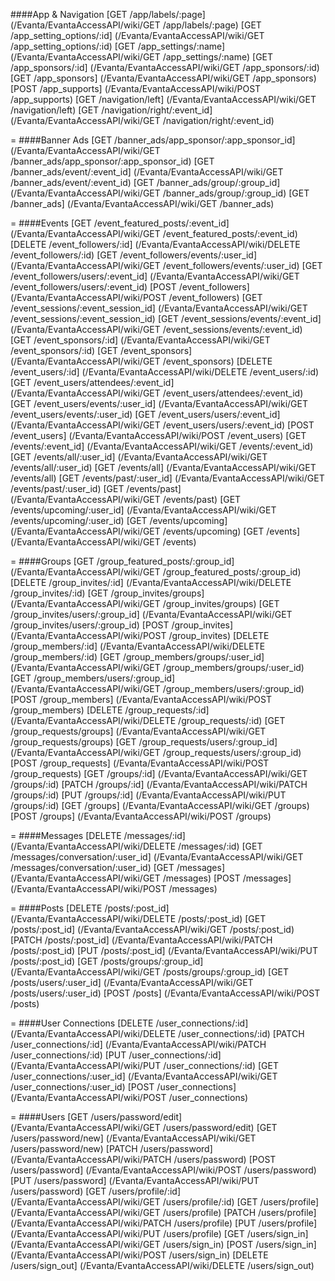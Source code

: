 ####App & Navigation
[GET /app/labels/:page] (/Evanta/EvantaAccessAPI/wiki/GET &#47;app&#47;labels&#47;:page)
[GET /app_setting_options/:id] (/Evanta/EvantaAccessAPI/wiki/GET &#47;app_setting_options&#47;:id)
[GET /app_settings/:name] (/Evanta/EvantaAccessAPI/wiki/GET &#47;app_settings&#47;:name)
[GET /app_sponsors/:id] (/Evanta/EvantaAccessAPI/wiki/GET &#47;app_sponsors&#47;:id)
[GET /app_sponsors] (/Evanta/EvantaAccessAPI/wiki/GET &#47;app_sponsors)
[POST /app_supports] (/Evanta/EvantaAccessAPI/wiki/POST &#47;app_supports)
[GET /navigation/left] (/Evanta/EvantaAccessAPI/wiki/GET &#47;navigation&#47;left)
[GET /navigation/right/:event_id] (/Evanta/EvantaAccessAPI/wiki/GET &#47;navigation&#47;right&#47;:event_id)

=
####Banner Ads
[GET /banner_ads/app_sponsor/:app_sponsor_id] (/Evanta/EvantaAccessAPI/wiki/GET &#47;banner_ads&#47;app_sponsor&#47;:app_sponsor_id)
[GET /banner_ads/event/:event_id] (/Evanta/EvantaAccessAPI/wiki/GET &#47;banner_ads&#47;event&#47;:event_id)
[GET /banner_ads/group/:group_id] (/Evanta/EvantaAccessAPI/wiki/GET &#47;banner_ads&#47;group&#47;:group_id)
[GET /banner_ads] (/Evanta/EvantaAccessAPI/wiki/GET &#47;banner_ads)

=
####Events
[GET /event_featured_posts/:event_id] (/Evanta/EvantaAccessAPI/wiki/GET &#47;event_featured_posts&#47;:event_id)
[DELETE /event_followers/:id] (/Evanta/EvantaAccessAPI/wiki/DELETE &#47;event_followers&#47;:id)
[GET /event_followers/events/:user_id] (/Evanta/EvantaAccessAPI/wiki/GET &#47;event_followers&#47;events&#47;:user_id)
[GET /event_followers/users/:event_id] (/Evanta/EvantaAccessAPI/wiki/GET &#47;event_followers&#47;users&#47;:event_id)
[POST /event_followers] (/Evanta/EvantaAccessAPI/wiki/POST &#47;event_followers)
[GET /event_sessions/:event_session_id] (/Evanta/EvantaAccessAPI/wiki/GET &#47;event_sessions&#47;:event_session_id)
[GET /event_sessions/events/:event_id] (/Evanta/EvantaAccessAPI/wiki/GET &#47;event_sessions&#47;events&#47;:event_id)
[GET /event_sponsors/:id] (/Evanta/EvantaAccessAPI/wiki/GET &#47;event_sponsors&#47;:id)
[GET /event_sponsors] (/Evanta/EvantaAccessAPI/wiki/GET &#47;event_sponsors)
[DELETE /event_users/:id] (/Evanta/EvantaAccessAPI/wiki/DELETE &#47;event_users&#47;:id)
[GET /event_users/attendees/:event_id] (/Evanta/EvantaAccessAPI/wiki/GET &#47;event_users&#47;attendees&#47;:event_id)
[GET /event_users/events/:user_id] (/Evanta/EvantaAccessAPI/wiki/GET &#47;event_users&#47;events&#47;:user_id)
[GET /event_users/users/:event_id] (/Evanta/EvantaAccessAPI/wiki/GET &#47;event_users&#47;users&#47;:event_id)
[POST /event_users] (/Evanta/EvantaAccessAPI/wiki/POST &#47;event_users)
[GET /events/:event_id] (/Evanta/EvantaAccessAPI/wiki/GET &#47;events&#47;:event_id)
[GET /events/all/:user_id] (/Evanta/EvantaAccessAPI/wiki/GET &#47;events&#47;all&#47;:user_id)
[GET /events/all] (/Evanta/EvantaAccessAPI/wiki/GET &#47;events&#47;all)
[GET /events/past/:user_id] (/Evanta/EvantaAccessAPI/wiki/GET &#47;events&#47;past&#47;:user_id)
[GET /events/past] (/Evanta/EvantaAccessAPI/wiki/GET &#47;events&#47;past)
[GET /events/upcoming/:user_id] (/Evanta/EvantaAccessAPI/wiki/GET &#47;events&#47;upcoming&#47;:user_id)
[GET /events/upcoming] (/Evanta/EvantaAccessAPI/wiki/GET &#47;events&#47;upcoming)
[GET /events] (/Evanta/EvantaAccessAPI/wiki/GET &#47;events)

=
####Groups
[GET /group_featured_posts/:group_id] (/Evanta/EvantaAccessAPI/wiki/GET &#47;group_featured_posts&#47;:group_id)
[DELETE /group_invites/:id] (/Evanta/EvantaAccessAPI/wiki/DELETE &#47;group_invites&#47;:id)
[GET /group_invites/groups] (/Evanta/EvantaAccessAPI/wiki/GET &#47;group_invites&#47;groups)
[GET /group_invites/users/:group_id] (/Evanta/EvantaAccessAPI/wiki/GET &#47;group_invites&#47;users&#47;:group_id)
[POST /group_invites] (/Evanta/EvantaAccessAPI/wiki/POST &#47;group_invites)
[DELETE /group_members/:id] (/Evanta/EvantaAccessAPI/wiki/DELETE &#47;group_members&#47;:id)
[GET /group_members/groups/:user_id] (/Evanta/EvantaAccessAPI/wiki/GET &#47;group_members&#47;groups&#47;:user_id)
[GET /group_members/users/:group_id] (/Evanta/EvantaAccessAPI/wiki/GET &#47;group_members&#47;users&#47;:group_id)
[POST /group_members] (/Evanta/EvantaAccessAPI/wiki/POST &#47;group_members)
[DELETE /group_requests/:id] (/Evanta/EvantaAccessAPI/wiki/DELETE &#47;group_requests&#47;:id)
[GET /group_requests/groups] (/Evanta/EvantaAccessAPI/wiki/GET &#47;group_requests&#47;groups)
[GET /group_requests/users/:group_id] (/Evanta/EvantaAccessAPI/wiki/GET &#47;group_requests&#47;users&#47;:group_id)
[POST /group_requests] (/Evanta/EvantaAccessAPI/wiki/POST &#47;group_requests)
[GET /groups/:id] (/Evanta/EvantaAccessAPI/wiki/GET &#47;groups&#47;:id)
[PATCH /groups/:id] (/Evanta/EvantaAccessAPI/wiki/PATCH &#47;groups&#47;:id)
[PUT /groups/:id] (/Evanta/EvantaAccessAPI/wiki/PUT &#47;groups&#47;:id)
[GET /groups] (/Evanta/EvantaAccessAPI/wiki/GET &#47;groups)
[POST /groups] (/Evanta/EvantaAccessAPI/wiki/POST &#47;groups)

=
####Messages
[DELETE /messages/:id] (/Evanta/EvantaAccessAPI/wiki/DELETE &#47;messages&#47;:id)
[GET /messages/conversation/:user_id] (/Evanta/EvantaAccessAPI/wiki/GET &#47;messages&#47;conversation&#47;:user_id)
[GET /messages] (/Evanta/EvantaAccessAPI/wiki/GET &#47;messages)
[POST /messages] (/Evanta/EvantaAccessAPI/wiki/POST &#47;messages)

=
####Posts
[DELETE /posts/:post_id] (/Evanta/EvantaAccessAPI/wiki/DELETE &#47;posts&#47;:post_id)
[GET /posts/:post_id] (/Evanta/EvantaAccessAPI/wiki/GET &#47;posts&#47;:post_id)
[PATCH /posts/:post_id] (/Evanta/EvantaAccessAPI/wiki/PATCH &#47;posts&#47;:post_id)
[PUT /posts/:post_id] (/Evanta/EvantaAccessAPI/wiki/PUT &#47;posts&#47;:post_id)
[GET /posts/groups/:group_id] (/Evanta/EvantaAccessAPI/wiki/GET &#47;posts&#47;groups&#47;:group_id)
[GET /posts/users/:user_id] (/Evanta/EvantaAccessAPI/wiki/GET &#47;posts&#47;users&#47;:user_id)
[POST /posts] (/Evanta/EvantaAccessAPI/wiki/POST &#47;posts)

=
####User Connections
[DELETE /user_connections/:id] (/Evanta/EvantaAccessAPI/wiki/DELETE &#47;user_connections&#47;:id)
[PATCH /user_connections/:id] (/Evanta/EvantaAccessAPI/wiki/PATCH &#47;user_connections&#47;:id)
[PUT /user_connections/:id] (/Evanta/EvantaAccessAPI/wiki/PUT &#47;user_connections&#47;:id)
[GET /user_connections/:user_id] (/Evanta/EvantaAccessAPI/wiki/GET &#47;user_connections&#47;:user_id)
[POST /user_connections] (/Evanta/EvantaAccessAPI/wiki/POST &#47;user_connections)

=
####Users
[GET /users/password/edit] (/Evanta/EvantaAccessAPI/wiki/GET &#47;users&#47;password&#47;edit)
[GET /users/password/new] (/Evanta/EvantaAccessAPI/wiki/GET &#47;users&#47;password&#47;new)
[PATCH /users/password] (/Evanta/EvantaAccessAPI/wiki/PATCH &#47;users&#47;password)
[POST /users/password] (/Evanta/EvantaAccessAPI/wiki/POST &#47;users&#47;password)
[PUT /users/password] (/Evanta/EvantaAccessAPI/wiki/PUT &#47;users&#47;password)
[GET /users/profile/:id] (/Evanta/EvantaAccessAPI/wiki/GET &#47;users&#47;profile&#47;:id)
[GET /users/profile] (/Evanta/EvantaAccessAPI/wiki/GET &#47;users&#47;profile)
[PATCH /users/profile] (/Evanta/EvantaAccessAPI/wiki/PATCH &#47;users&#47;profile)
[PUT /users/profile] (/Evanta/EvantaAccessAPI/wiki/PUT &#47;users&#47;profile)
[GET /users/sign_in] (/Evanta/EvantaAccessAPI/wiki/GET &#47;users&#47;sign_in)
[POST /users/sign_in] (/Evanta/EvantaAccessAPI/wiki/POST &#47;users&#47;sign_in)
[DELETE /users/sign_out] (/Evanta/EvantaAccessAPI/wiki/DELETE &#47;users&#47;sign_out)